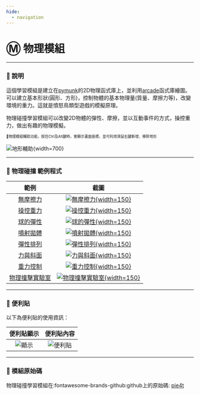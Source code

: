 ```yaml
---
hide:
  - navigation
---
```


# Ⓜ️ 物理模組

---------------

### 📗 說明

這個學習模組是建立在[pymunk](http://www.pymunk.org/en/latest/)的2D物理函式庫上，並利用[arcade](https://api.arcade.academy/en/latest/)函式庫繪圖。可以建立基本形狀(圓形、方形)，控制物體的基本物理量(質量、摩擦力等)，改變環境的重力。這就是憤怒鳥類型遊戲的模擬原理。

物理碰撞學習模組可以改變2D物體的彈性、摩擦，並以互動事件的方式，操控重力，做出有趣的物理模擬。

<sup><sub>💬物理模組輔助功能，按住Ctrl及Alt鍵時，會顯示畫面座標，並可利用滑鼠右鍵新增、移除地形</sub></sup>

![地形輔助](terrain_assist.jpg){width=700}


---------------



### 📘 物理碰撞 範例程式


| 範例                             | 截圖                                                              |
| :-----------:                    | :------------------------------------:                            |
| [無摩擦力](frictionless.md)          | [![無摩擦力](frictionless.jpg){width=150}](frictionless.md)           |
| [操控重力](gravity.md)          | [![操控重力](gravity.jpg){width=150}](gravity.md)           |
| [球的彈性](bounce_ball.md)          | [![球的彈性](bounce_ball.jpg){width=150}](bounce_ball.md)           |
| [噴射拋體](projectile.md)          | [![噴射拋體](projectile.jpg){width=150}](projectile.md)           |
| [彈性排列](bounce_array.md)          | [![彈性排列](bounce_array.jpg){width=150}](bounce_array.md)           |
| [力與斜面](force_and_slide.md)          | [![力與斜面](force_and_slide.jpg){width=150}](force_and_slide.md)           |
| [重力控制](inertia_gravity.md)          | [![重力控制](inertia_gravity.jpg){width=150}](inertia_gravity.md)           |
| [物理撞擊實驗室](collision_lab.md)          | [![物理撞擊實驗室](collision_lab.jpg){width=150}](collision_lab.md)           |

---------------

### 📕 便利貼

以下為便利貼的使用資訊：

| 便利貼顯示           | 便利貼內容                               |
| :-----------:                    | :-------------------------:          |
| ![顯示](pie4t_display_postit.jpg)    | ![便利貼](pie4t_postit.jpg)    |


---------------

### 📙 模組原始碼

物理碰撞學習模組在:fontawesome-brands-github:github上的原始碼: [pie4t](https://github.com/beardad1975/pie4t)



